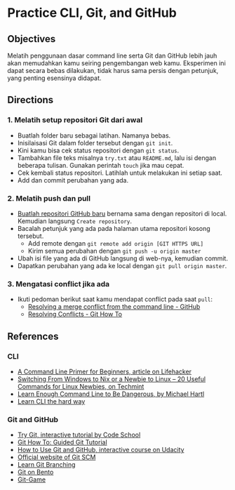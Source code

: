 # Practice CLI, Git, and GitHub

## Objectives

Melatih penggunaan dasar command line serta Git dan GitHub lebih jauh akan memudahkan kamu seiring pengembangan web kamu. Eksperimen ini dapat secara bebas dilakukan, tidak harus sama persis dengan petunjuk, yang penting esensinya didapat.

## Directions

### 1. Melatih setup repositori Git dari awal

- Buatlah folder baru sebagai latihan. Namanya bebas.
- Inisilaisasi Git dalam folder tersebut dengan `git init`.
- Kini kamu bisa cek status repositori dengan `git status`.
- Tambahkan file teks misalnya `try.txt` atau `README.md`, lalu isi dengan beberapa tulisan. Gunakan perintah `touch` jika mau cepat.
- Cek kembali status repositori. Latihlah untuk melakukan ini setiap saat.
- Add dan commit perubahan yang ada.

### 2. Melatih push dan pull

- [Buatlah repositori GitHub baru](https://github.com/new) bernama sama dengan repositori di local. Kemudian langsung `Create repository`.
- Bacalah petunjuk yang ada pada halaman utama repositori kosong tersebut.
  - Add remote dengan `git remote add origin [GIT HTTPS URL]`
  - Kirim semua perubahan dengan `git push -u origin master`
- Ubah isi file yang ada di GitHub langsung di web-nya, kemudian commit.
- Dapatkan perubahan yang ada ke local dengan `git pull origin master`.

### 3. Mengatasi conflict jika ada

- Ikuti pedoman berikut saat kamu mendapat conflict pada saat `pull`:
  - [Resolving a merge conflict from the command line - GitHub](https://help.github.com/articles/resolving-a-merge-conflict-from-the-command-line)
  - [Resolving Conflicts - Git How To](https://githowto.com/resolving_conflicts)

## References

### CLI

- [A Command Line Primer for Beginners, article on Lifehacker](http://lifehacker.com/5633909/who-needs-a-mouse-learn-to-use-the-command-line-for-almost-anything)
- [Switching From Windows to Nix or a Newbie to Linux – 20 Useful Commands for Linux Newbies, on Techmint](http://www.tecmint.com/useful-linux-commands-for-newbies)
- [Learn Enough Command Line to Be Dangerous, by Michael Hartl](https://learnenough.com/command-line-tutorial)
- [Learn CLI the hard way](http://cli.learncodethehardway.org/book)

### Git and GitHub

- [Try Git, interactive tutorial by Code School](https://try.github.io)
- [Git How To: Guided Git Tutorial](https://githowto.com)
- [How to Use Git and GitHub, interactive course on Udacity](https://www.udacity.com/course/how-to-use-git-and-github--ud775)
- [Official website of Git SCM](https://git-scm.com)
- [Learn Git Branching](http://learngitbranching.js.org)
- [Git on Bento](https://bento.io/git)
- [Git-Game](https://www.git-game.com)
